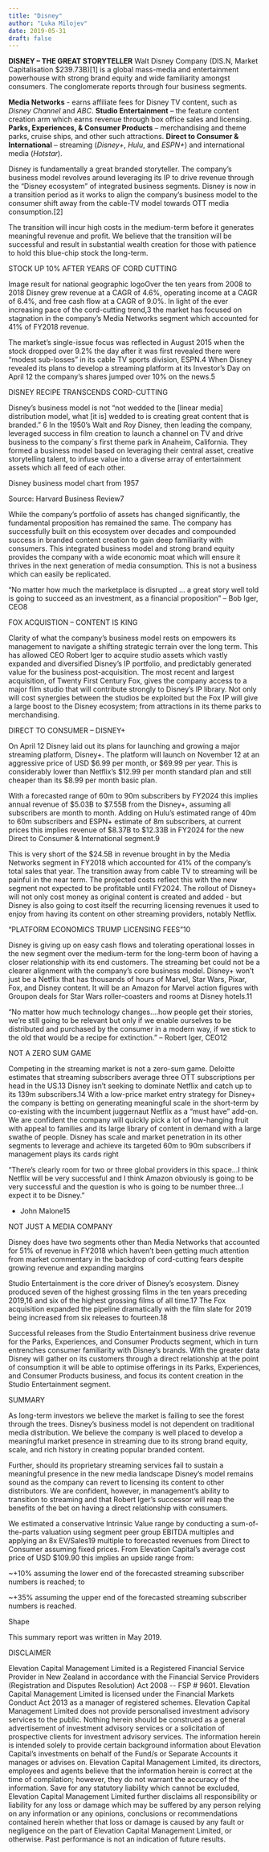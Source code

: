 ```yaml
---
title: "Disney"
author: "Luka Milojev"
date: 2019-05-31
draft: false
---
```


**DISNEY – THE GREAT STORYTELLER**
Walt Disney Company (DIS.N, Market Capitalisation $239.73B)[1]  is a global mass-media and entertainment powerhouse with strong brand equity and wide familiarity amongst consumers. The conglomerate reports through four business segments.

**Media Networks** - earns affiliate fees for Disney TV content, such as *Disney Channel* and *ABC*.
**Studio Entertainment** – the feature content creation arm which earns revenue through box office sales and licensing.
**Parks, Experiences, & Consumer Products** – merchandising and theme parks, cruise ships, and other such attractions.
**Direct to Consumer & International** – streaming (*Disney+*, *Hulu*, and *ESPN+*) and international media (*Hotstar*).

Disney is fundamentally a great branded storyteller. The company’s business model revolves around leveraging its IP to drive revenue through the “Disney ecosystem” of integrated business segments. Disney is now in a transition period as it works to align the company’s business model to the consumer shift away from the cable-TV model towards OTT media consumption.[2]

The transition will incur high costs in the medium-term before it generates meaningful revenue and profit. We believe that the transition will be successful and result in substantial wealth creation for those with patience to hold this blue-chip stock the long-term.

STOCK UP 10% AFTER YEARS OF CORD CUTTING  

Image result for national geographic logoOver the ten years from 2008 to 2018 Disney grew revenue at a CAGR of 4.6%, operating income at a CAGR of 6.4%, and free cash flow at a CAGR of 9.0%.  In light of the ever increasing pace of the cord-cutting trend,3 the market has focused on stagnation in the company’s Media Networks segment which accounted for 41% of FY2018 revenue.

The market’s single-issue focus was reflected in August 2015 when the stock dropped over 9.2% the day after it was first revealed there were “modest sub-losses” in its cable TV sports division, ESPN.4  When Disney revealed its plans to develop a streaming platform at its Investor’s Day on April 12 the company’s shares jumped over 10% on the news.5  















DISNEY RECIPE TRANSCENDS CORD-CUTTING

Disney’s business model is not “not wedded to the [linear media] distribution model, what [it is] wedded to is creating great content that is branded.” 6  In the 1950’s Walt and Roy Disney, then leading the company, leveraged success in film creation to launch a channel on TV and drive business to the company´s first theme park in Anaheim, California. They formed a business model based on leveraging their central asset, creative storytelling talent, to infuse value into a diverse array of entertainment assets which all feed of each other.  



Disney business model chart from 1957

Source: Harvard Business Review7



While the company’s portfolio of assets has changed significantly, the fundamental proposition has remained the same. The company has successfully built on this ecosystem over decades and compounded success in branded content creation to gain deep familiarity with consumers. This integrated business model and strong brand equity provides the company with a wide economic moat which will ensure it thrives in the next generation of media consumption. This is not a business which can easily be replicated.



“No matter how much the marketplace is disrupted … a great story well told is going to succeed as an investment, as a financial proposition” – Bob Iger, CEO8





FOX ACQUISTION – CONTENT IS KING

Clarity of what the company’s business model rests on empowers its management to navigate a shifting strategic terrain over the long term.  This has allowed CEO Robert Iger to acquire studio assets which vastly expanded and diversified Disney’s IP portfolio, and predictably generated value for the business post-acquisition. The most recent and largest acquisition, of Twenty First Century Fox, gives the company access to a major film studio that will contribute strongly to Disney’s IP library. Not only will cost synergies between the studios be exploited but the Fox IP will give a large boost to the Disney ecosystem; from attractions in its theme parks to merchandising.



DIRECT TO CONSUMER – DISNEY+

On April 12 Disney laid out its plans for launching and growing a major streaming platform, Disney+. The platform will launch on November 12 at an aggressive price of USD $6.99 per month, or $69.99 per year. This is considerably lower than Netflix’s $12.99 per month standard plan and still cheaper than its $8.99 per month basic plan.



With a forecasted range of 60m to 90m subscribers by FY2024 this implies annual revenue of $5.03B to $7.55B from the Disney+, assuming all subscribers are month to month. Adding on Hulu’s estimated range of 40m to 60m subscribers and ESPN+ estimate of 8m subscribers, at current prices this implies revenue of $8.37B to $12.33B in FY2024 for the new Direct to Consumer & International segment.9



This is very short of the $24.5B in revenue brought in by the Media Networks segment in FY2018 which accounted for 41% of the company’s total sales that year. The transition away from cable TV to streaming will be painful in the near term. The projected costs reflect this with the new segment not expected to be profitable until FY2024. The rollout of Disney+ will not only cost money as original content is created and added - but Disney is also going to cost itself the recurring licensing revenues it used to enjoy from having its content on other streaming providers, notably Netflix.



“PLATFORM ECONOMICS TRUMP LICENSING FEES”10

Disney is giving up on easy cash flows and tolerating operational losses in the new segment over the medium-term for the long-term boon of having a closer relationship with its end customers. The streaming bet could not be a clearer alignment with the company’s core business model. Disney+ won’t just be a Netflix that has thousands of hours of Marvel, Star Wars, Pixar, Fox, and Disney content. It will be an Amazon for Marvel action figures with Groupon deals for Star Wars roller-coasters and rooms at Disney hotels.11



“No matter how much technology changes….how people get their stories, we’re still going to be relevant but only if we enable ourselves to be distributed and purchased by the consumer in a modern way, if we stick to the old that would be a recipe for extinction.” – Robert Iger, CEO12



NOT A ZERO SUM GAME

Competing in the streaming market is not a zero-sum game. Deloitte estimates that streaming subscribers average three OTT subscriptions per head in the US.13 Disney isn’t seeking to dominate Netflix and catch up to its 139m subscribers.14  With a low-price market entry strategy for Disney+  the company is betting on generating meaningful scale in the short-term by co-existing with the incumbent juggernaut Netflix as a “must have” add-on.  We are confident the company will quickly pick a lot of low-hanging fruit with appeal to families and its large library of content in demand with a large swathe of people. Disney has scale and market penetration in its other segments to leverage and achieve its targeted 60m to 90m subscribers if management plays its cards right





“There’s clearly room for two or three global providers in this space…I think Netflix will be very successful and I think Amazon obviously is going to be very successful and the question is who is going to be number three…I expect it to be Disney.”  
- John Malone15



















NOT JUST A MEDIA COMPANY

Disney does have two segments other than Media Networks that accounted for 51% of revenue in FY2018 which haven’t been getting much attention from market commentary in the backdrop of cord-cutting fears despite growing revenue and expanding margins

Studio Entertainment is the core driver of Disney’s ecosystem. Disney produced seven of the highest grossing films in the ten years preceding 2019,16 and six of the highest grossing films of all time.17 The Fox acquisition expanded the pipeline dramatically with the film slate for 2019 being increased from six releases to fourteen.18

Successful releases from the Studio Entertainment business drive revenue for the Parks, Experiences, and Consumer Products segment, which in turn entrenches consumer familiarity with Disney’s brands. With the greater data Disney will gather on its customers through a direct relationship at the point of consumption it will be able to optimise offerings in its Parks, Experiences, and Consumer Products business, and focus its content creation in the Studio Entertainment segment.



SUMMARY

As long-term investors we believe the market is failing to see the forest through the trees. Disney’s business model is not dependent on traditional media distribution. We believe the company is well placed to develop a meaningful market presence in streaming due to its strong brand equity, scale, and rich history in creating popular branded content.

Further, should its proprietary streaming services fail to sustain a meaningful presence in the new media landscape Disney’s model remains sound as the company can revert to licensing its content to other distributors. We are confident, however, in management’s ability to transition to streaming and that Robert Iger’s successor will reap the benefits of the bet on having a direct relationship with consumers.





We estimated a conservative Intrinsic Value range by conducting a sum-of-the-parts valuation using segment peer group EBITDA multiples and applying an 8x EV/Sales19 multiple to forecasted revenues from Direct to Consumer assuming fixed prices. From Elevation Capital’s average cost price of USD $109.90 this implies an upside range from:



~+10% assuming the lower end of the forecasted streaming subscriber numbers is reached; to



~+35% assuming the upper end of the forecasted streaming subscriber numbers is reached.





Shape

This summary report was written in May 2019.



DISCLAIMER

Elevation Capital Management Limited is a Registered Financial Service Provider in New Zealand in accordance with the Financial Service Providers (Registration and Disputes Resolution) Act 2008 -- FSP # 9601. Elevation Capital Management Limited is licensed under the Financial Markets Conduct Act 2013 as a manager of registered schemes. Elevation Capital Management Limited does not provide personalised investment advisory services to the public. Nothing herein should be construed as a general advertisement of investment advisory services or a solicitation of prospective clients for investment advisory services. The information herein is intended solely to provide certain background information about Elevation Capital’s investments on behalf of the Fund/s or Separate Accounts it manages or advises on.  Elevation Capital Management Limited, its directors, employees and agents believe that the information herein is correct at the time of compilation; however, they do not warrant the accuracy of the information. Save for any statutory liability which cannot be excluded, Elevation Capital Management Limited further disclaims all responsibility or liability for any loss or damage which may be suffered by any person relying on any information or any opinions, conclusions or recommendations contained herein whether that loss or damage is caused by any fault or negligence on the part of Elevation Capital Management Limited, or otherwise. Past performance is not an indication of future results.

